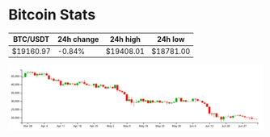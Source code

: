 # Bitcoin Stats

BTC/USDT|24h change|24h high|24h low|
|---|---|---|---|
|$19160.97|-0.84%|$19408.01|$18781.00|

<img src="./chart.svg">
